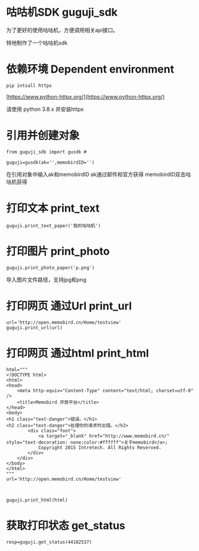 

# 咕咕机SDK guguji_sdk
为了更好的使用咕咕机，方便调用相关api接口。

特地制作了一个咕咕机sdk



# 依赖环境  Dependent environment

```
pip intsall httpx
```
[https://www.python-httpx.org/](https://www.python-httpx.org/)

请使用 python 3.8.x 并安装httpx 




# 引用并创建对象
```
from guguji_sdk import gusdk #

guguji=gusdk(ak='',memobirdID='')
```
在引用对象中输入ak和memobirdID 
ak通过邮件和官方获得 
memobirdID双击咕咕机获得 





# 打印文本 print_text
```
guguji.print_text_paper('我的咕咕机')
```




# 打印图片 print_photo
```
guguji.print_photo_paper('p.png')
```
导入图片文件路径，支持jpg和png





# 打印网页 通过Url print_url
```
url='http://open.memobird.cn/Home/testview'
guguji.print_url(url)
```



# 打印网页 通过html  print_html  
```
html="""
<!DOCTYPE html>
<html>
<head>
    <meta http-equiv="Content-Type" content="text/html; charset=utf-8" />
    <title>Memobird 开放平台</title>
</head>
<body>
<h1 class="text-danger">错误。</h1>
<h2 class="text-danger">处理你的请求时出错。</h2>
        <div class="foot">
            <a target="_blank" href="http://www.memobird.cn/" style="text-decoration: none;color:#ffffff">关于memobird</a>;
            Copyright 2015 Intretech. All Rights Reserved.
        </div>
    </div>
</body>
</html>
"""
url='http://open.memobird.cn/Home/testview'



guguji.print_html(html)
```





# 获取打印状态  get_status
```
resp=guguji.get_status(44182537)
```
